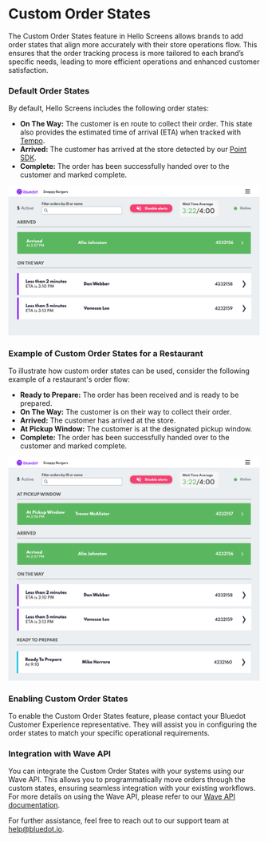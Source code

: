 Custom Order States
===================

The Custom Order States feature in Hello Screens allows brands to add order states that align more accurately with their store operations flow. This ensures that the order tracking process is more tailored to each brand’s specific needs, leading to more efficient operations and enhanced customer satisfaction.

### Default Order States
By default, Hello Screens includes the following order states:

* **On The Way:** The customer is en route to collect their order. This state also provides the estimated time of arrival (ETA) when tracked with [Tempo](../Tempo/Overview.md).
* **Arrived:** The customer has arrived at the store detected by our [Point SDK](../Point%20SDK/Overview.mdx).
* **Complete:** The order has been successfully handed over to the customer and marked complete.

![](../assets/Hello%20Screens%20-%20Default%20Order%20States.png)

### Example of Custom Order States for a Restaurant
To illustrate how custom order states can be used, consider the following example of a restaurant's order flow:

* **Ready to Prepare:** The order has been received and is ready to be prepared.
* **On The Way:** The customer is on their way to collect their order.
* **Arrived:** The customer has arrived at the store.
* **At Pickup Window:** The customer is at the designated pickup window.
* **Complete:** The order has been successfully handed over to the customer and marked complete.

![](../assets/Hello%20Screens%20-%20With%20Custom%20Order%20States.png)

### Enabling Custom Order States
To enable the Custom Order States feature, please contact your Bluedot Customer Experience representative. They will assist you in configuring the order states to match your specific operational requirements.

### Integration with Wave API
You can integrate the Custom Order States with your systems using our Wave API. This allows you to programmatically move orders through the custom states, ensuring seamless integration with your existing workflows. For more details on using the Wave API, please refer to our [Wave API documentation](../APIs/Wave%20API/Overview.md).

For further assistance, feel free to reach out to our support team at [help@bluedot.io](mailto:help@bluedot.io).